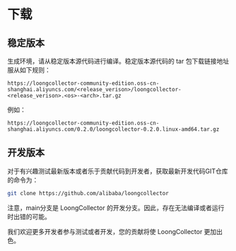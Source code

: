 # 下载

## 稳定版本

生成环境，请从稳定版本源代码进行编译。稳定版本源代码的 tar 包下载链接地址服从如下规则：

`https://loongcollector-community-edition.oss-cn-shanghai.aliyuncs.com/<release_verison>/loongcollector-<release_verison>.<os>-<arch>.tar.gz`

例如：

`https://loongcollector-community-edition.oss-cn-shanghai.aliyuncs.com/0.2.0/loongcollector-0.2.0.linux-amd64.tar.gz`

## 开发版本

对于有兴趣测试最新版本或者乐于贡献代码到开发者，获取最新开发代码GIT仓库的命令为：

```bash
git clone https://github.com/alibaba/loongcollector
```

注意，main分支是 LoongCollector 的开发分支。因此，存在无法编译或者运行时出错的可能。

我们欢迎更多开发者参与测试或者开发，您的贡献将使 LoongCollector 更加出色。
